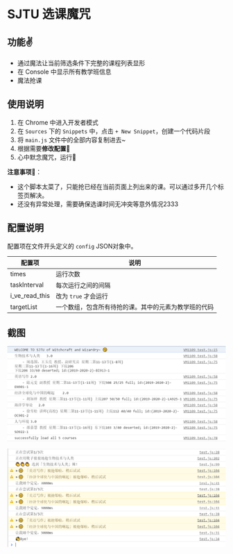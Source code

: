 # SJTU 选课魔咒

## 功能✌

- 通过魔法让当前筛选条件下完整的课程列表显形
- 在 Console 中显示所有教学班信息
- 魔法抢课

## 使用说明

1. 在 Chrome 中进入开发者模式
2. 在 `Sources` 下的 `Snippets` 中，点击 `+ New Snippet`，创建一个代码片段
3. 将 `main.js` 文件中的全部内容复制进去~
4. 根据需要**修改配置🎨**
5. 心中默念魔咒，运行🍻

**注意事项👀**：  

- 这个脚本太菜了，只能抢已经在当前页面上列出来的课。可以通过多开几个标签页解决。
- 还没有异常处理，需要确保选课时间无冲突等意外情况2333

## 配置说明

配置项在文件开头定义的 `config` JSON对象中。

| 配置项 | 说明 |
|---|---|
| times  | 运行次数  |
| taskInterval  | 每次运行之间的间隔  |
| i_ve_read_this | 改为 `true` 才会运行 |
| targetList | 一个数组，包含所有待抢的课。其中的元素为教学班的代码 |

## 截图

![课程教学班列表](img/list_classes.png)

![魔法选课](img/select_course.png)
